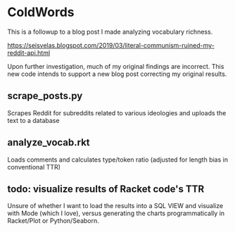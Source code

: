 # ColdWords

This is a followup to a blog post I made analyzing vocabulary richness.

https://seisvelas.blogspot.com/2019/03/literal-communism-ruined-my-reddit-api.html

Upon further investigation, much of my original findings are incorrect. This new code intends to support a new blog post correcting my original results.

## scrape_posts.py

Scrapes Reddit for subreddits related to various ideologies and uploads the text to a database

## analyze_vocab.rkt

Loads comments and calculates type/token ratio (adjusted for length bias in conventional TTR)

## todo: visualize results of Racket code's TTR

Unsure of whether I want to load the results into a SQL VIEW and visualize with Mode (which I love), versus generating the charts programmatically in Racket/Plot or Python/Seaborn.
